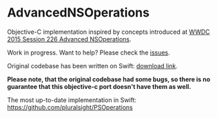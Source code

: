 # AdvancedNSOperations
Objective-C implementation inspired by concepts introduced at [WWDC 2015 Session 226 Advanced NSOperations](https://developer.apple.com/videos/wwdc/2015/?id=226).

Work in progress. Want to help? Please check the [issues](https://github.com/purrrminator/AdvancedNSOperations/issues).

Original codebase has been written on Swift: [download link](https://developer.apple.com/sample-code/wwdc/2015/downloads/Advanced-NSOperations.zip).

**Please note, that the original codebase had some bugs, so there is no guarantee that this objective-c port doesn't have them as well.**

The most up-to-date implementation in Swift: https://github.com/pluralsight/PSOperations
